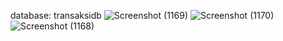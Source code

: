database: transaksidb
![Screenshot (1169)](https://user-images.githubusercontent.com/71547739/180612829-537c2b69-954c-4de0-832d-2090c9bf5332.png)
![Screenshot (1170)](https://user-images.githubusercontent.com/71547739/180612832-3857100f-d697-4243-8412-c403b2d0740e.png)
![Screenshot (1168)](https://user-images.githubusercontent.com/71547739/180612834-57bd903f-040b-4a88-a84f-49a5ad245b98.png)
